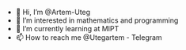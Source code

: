 - 👋 Hi, I’m @Artem-Uteg
- 👀 I’m interested in mathematics and programming
- 🌱 I’m currently learning at MIPT
- 📫 How to reach me @Utegartem - Telegram

